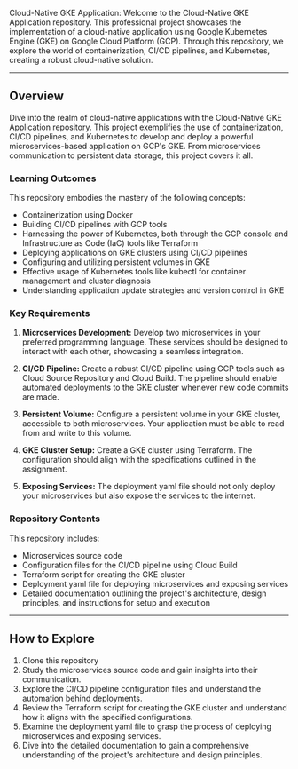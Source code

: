 Cloud-Native GKE Application: Welcome to the Cloud-Native GKE Application repository. This professional project showcases the implementation of a cloud-native application using Google Kubernetes Engine (GKE) on Google Cloud Platform (GCP). Through this repository, we explore the world of containerization, CI/CD pipelines, and Kubernetes, creating a robust cloud-native solution.

---

## Overview

Dive into the realm of cloud-native applications with the Cloud-Native GKE Application repository. This project exemplifies the use of containerization, CI/CD pipelines, and Kubernetes to develop and deploy a powerful microservices-based application on GCP's GKE. From microservices communication to persistent data storage, this project covers it all.

### Learning Outcomes

This repository embodies the mastery of the following concepts:

- Containerization using Docker
- Building CI/CD pipelines with GCP tools
- Harnessing the power of Kubernetes, both through the GCP console and Infrastructure as Code (IaC) tools like Terraform
- Deploying applications on GKE clusters using CI/CD pipelines
- Configuring and utilizing persistent volumes in GKE
- Effective usage of Kubernetes tools like kubectl for container management and cluster diagnosis
- Understanding application update strategies and version control in GKE

### Key Requirements

1. **Microservices Development:** Develop two microservices in your preferred programming language. These services should be designed to interact with each other, showcasing a seamless integration.

2. **CI/CD Pipeline:** Create a robust CI/CD pipeline using GCP tools such as Cloud Source Repository and Cloud Build. The pipeline should enable automated deployments to the GKE cluster whenever new code commits are made.

3. **Persistent Volume:** Configure a persistent volume in your GKE cluster, accessible to both microservices. Your application must be able to read from and write to this volume.

4. **GKE Cluster Setup:** Create a GKE cluster using Terraform. The configuration should align with the specifications outlined in the assignment.

5. **Exposing Services:** The deployment yaml file should not only deploy your microservices but also expose the services to the internet.

### Repository Contents

This repository includes:

- Microservices source code
- Configuration files for the CI/CD pipeline using Cloud Build
- Terraform script for creating the GKE cluster
- Deployment yaml file for deploying microservices and exposing services
- Detailed documentation outlining the project's architecture, design principles, and instructions for setup and execution

---

## How to Explore

1. Clone this repository
2. Study the microservices source code and gain insights into their communication.
3. Explore the CI/CD pipeline configuration files and understand the automation behind deployments.
4. Review the Terraform script for creating the GKE cluster and understand how it aligns with the specified configurations.
5. Examine the deployment yaml file to grasp the process of deploying microservices and exposing services.
6. Dive into the detailed documentation to gain a comprehensive understanding of the project's architecture and design principles.
